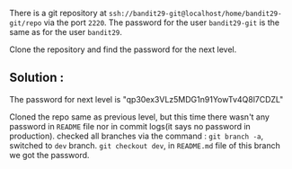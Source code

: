 There is a git repository at `ssh://bandit29-git@localhost/home/bandit29-git/repo` via the port `2220`. The password for the user `bandit29-git` is the same as for the user `bandit29`.

Clone the repository and find the password for the next level.
## Solution : 
The password for next level is "qp30ex3VLz5MDG1n91YowTv4Q8l7CDZL"

Cloned the repo same as previous level, but this time there wasn't any password in `README` file nor in commit logs(it says no password in production). checked all branches via the command : `git branch -a`, switched to `dev` branch. `git checkout dev`, 
in `README.md` file of this branch we got the password.